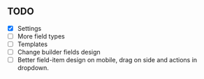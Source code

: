 ## TODO

- [x] Settings
- [ ] More field types
- [ ] Templates
- [ ] Change builder fields design
- [ ] Better field-item design on mobile, drag on side and actions in dropdown.
